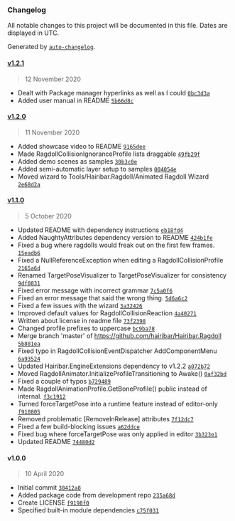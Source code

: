 ### Changelog

All notable changes to this project will be documented in this file. Dates are displayed in UTC.

Generated by [`auto-changelog`](https://github.com/CookPete/auto-changelog).

#### [v1.2.1](https://github.com/hairibar/Hairibar.Ragdoll/compare/v1.2.0...v1.2.1)

> 12 November 2020

- Dealt with Package manager hyperlinks as well as I could [`0bc3d3a`](https://github.com/hairibar/Hairibar.Ragdoll/commit/0bc3d3aa5ef1960fb56078ac0a48cf3c6af991f4)
- Added user manual in README [`5b66d8c`](https://github.com/hairibar/Hairibar.Ragdoll/commit/5b66d8cb3d45529e1b48771db0007f209cb1fe46)

#### [v1.2.0](https://github.com/hairibar/Hairibar.Ragdoll/compare/v1.1.0...v1.2.0)

> 11 November 2020

- Added showcase video to README [`9165dee`](https://github.com/hairibar/Hairibar.Ragdoll/commit/9165dee86b9be518c8f48735b511ab4ad30895df)
- Made RagdollCollisionIgnoranceProfile lists draggable [`49fb29f`](https://github.com/hairibar/Hairibar.Ragdoll/commit/49fb29ff39fcd62b2a93c2a6b44a939ca4fc80d3)
- Added demo scenes as samples [`30b3c0e`](https://github.com/hairibar/Hairibar.Ragdoll/commit/30b3c0eab61d8ffeaecc88df5faa8af01dce671e)
- Added semi-automatic layer setup to samples [`004054e`](https://github.com/hairibar/Hairibar.Ragdoll/commit/004054ec5922350c023017cfefde89a39fbb3e66)
- Moved wizard to Tools/Hairibar.Ragdoll/Animated Ragdoll Wizard [`2e68d2a`](https://github.com/hairibar/Hairibar.Ragdoll/commit/2e68d2a6db47749231c50b26e92b8f0e7c0c0623)

#### [v1.1.0](https://github.com/hairibar/Hairibar.Ragdoll/compare/v1.0.0...v1.1.0)

> 5 October 2020

- Updated README with dependency instructions [`eb18fd4`](https://github.com/hairibar/Hairibar.Ragdoll/commit/eb18fd4124b4429ce14e6c0721a35dc6748da4df)
- Added NaughtyAttributes dependency version to README [`424b1fe`](https://github.com/hairibar/Hairibar.Ragdoll/commit/424b1fe731f097ca84c20878d511bd22a99f9fc1)
- Fixed a bug where ragdolls would freak out on the first few frames. [`15eadb6`](https://github.com/hairibar/Hairibar.Ragdoll/commit/15eadb67c31ceee5f611c02f86b5bfbf2cfa2e69)
- Fixed a NullReferenceException when editing a RagdollCollisionProfile [`2165a6d`](https://github.com/hairibar/Hairibar.Ragdoll/commit/2165a6d98a82da684afe48f8a7e7d2731bf8af3d)
- Renamed TargetPoseVisualizer to TargetPoseVisualizer for consistency [`9df0831`](https://github.com/hairibar/Hairibar.Ragdoll/commit/9df083120d8440c24bc6b42100fc9638a5ac4b10)
- Fixed error message with incorrect grammar [`7c5a0f6`](https://github.com/hairibar/Hairibar.Ragdoll/commit/7c5a0f63c2c7212f1c162abb838499ab5892fc11)
- Fixed an error message that said the wrong thing. [`5d6a6c2`](https://github.com/hairibar/Hairibar.Ragdoll/commit/5d6a6c22d83195dbae27e5bd4b5bf4e2e64e568e)
- Fixed a few issues with the wizard [`3a32426`](https://github.com/hairibar/Hairibar.Ragdoll/commit/3a324262291725822dce4c3c2e4737d4689a2b28)
- Improved default values for RagdollCollisionReaction [`4a40271`](https://github.com/hairibar/Hairibar.Ragdoll/commit/4a402712b2015f8e622c7a49c96bd58999406692)
- Written about license in readme file [`73f2398`](https://github.com/hairibar/Hairibar.Ragdoll/commit/73f23985f9ad0e8bbdd7a7362546937653eb25a0)
- Changed profile prefixes to uppercase [`bc9ba78`](https://github.com/hairibar/Hairibar.Ragdoll/commit/bc9ba780d40d3f9a6115d0c0c9840d3a1bf94b52)
- Merge branch 'master' of https://github.com/hairibar/Hairibar.Ragdoll [`5b881ea`](https://github.com/hairibar/Hairibar.Ragdoll/commit/5b881eaa0c792d07860e93a39e62a211920787fc)
- Fixed typo in RagdollCollisionEventDispatcher AddComponentMenu [`6a93524`](https://github.com/hairibar/Hairibar.Ragdoll/commit/6a935248af4012f6b8c4318e341281512883d776)
- Updated Hairibar.EngineExtensions dependency to v1.2.2 [`a072b72`](https://github.com/hairibar/Hairibar.Ragdoll/commit/a072b72070149edd4539d817a1916f67312836c0)
- Moved RagdollAnimator.InitializeProfileTransitioning to Awake() [`0af32bd`](https://github.com/hairibar/Hairibar.Ragdoll/commit/0af32bd96599ecae624fcad4dbf264e6325b5240)
- Fixed a couple of typos [`b729489`](https://github.com/hairibar/Hairibar.Ragdoll/commit/b7294893a96df18e79cf6d1776875b2b758980a1)
- Made RagdollAnimationProfile.GetBoneProfile() public instead of internal. [`f3c1912`](https://github.com/hairibar/Hairibar.Ragdoll/commit/f3c191237e292b04f845c524a89e92a56ffbdef3)
- Turned forceTargetPose into a runtime feature instead of editor-only [`f910805`](https://github.com/hairibar/Hairibar.Ragdoll/commit/f91080552156553af53e4cf723721ca84aa25e20)
- Removed problematic [RemoveInRelease] attributes [`7f12dc7`](https://github.com/hairibar/Hairibar.Ragdoll/commit/7f12dc7112faaf7f5a94eec3213cfc9d35eb352e)
- Fixed a few build-blocking issues [`a62ddce`](https://github.com/hairibar/Hairibar.Ragdoll/commit/a62ddce74a93c745c7ae95759510d1333929ea17)
- Fixed bug where forceTargetPose was only applied in editor [`3b323e1`](https://github.com/hairibar/Hairibar.Ragdoll/commit/3b323e19be493fbe897de6b99a3073c9260e0499)
- Updated README [`74480d2`](https://github.com/hairibar/Hairibar.Ragdoll/commit/74480d2cf230f397f6d4d3030a4880cb679df20a)

#### v1.0.0

> 10 April 2020

- Initial commit [`38412a8`](https://github.com/hairibar/Hairibar.Ragdoll/commit/38412a8183794f732a7d8f96d2a3d137bcec0cea)
- Added package code from development repo [`235a68d`](https://github.com/hairibar/Hairibar.Ragdoll/commit/235a68d61dc3511b470907b1907f89a802ac04d5)
- Create LICENSE [`f9198f0`](https://github.com/hairibar/Hairibar.Ragdoll/commit/f9198f0da31f5d46d5e2acd7dac3b2f78bd3c544)
- Specified built-in module dependencies [`c75f031`](https://github.com/hairibar/Hairibar.Ragdoll/commit/c75f0316327e15c64072504e7344388c10be02f2)
